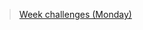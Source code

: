 >[Week challenges (Monday)](https://github.com/Nelson8155/Programing-machine-core-practice-fundamentals./tree/main/Resources%20and%20information/Week%202/Week%20challenges%20(Monday))


